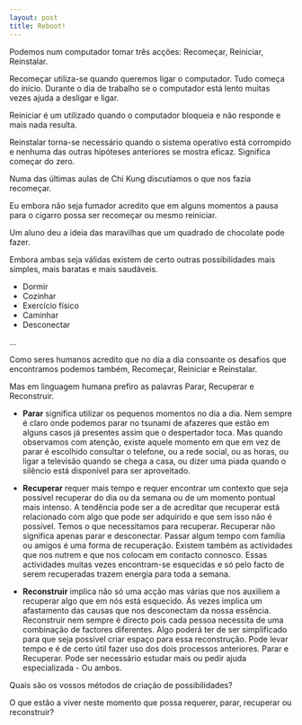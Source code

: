 ```yaml
---
layout: post
title: Reboot!
---
```


Podemos num computador tomar três acções:  Recomeçar, Reiniciar,
Reinstalar.

Recomeçar utiliza-se quando queremos ligar o computador. Tudo começa do
início. Durante o dia de trabalho se o computador está lento muitas vezes
ajuda a desligar e ligar. 

Reiniciar é um utilizado  quando o computador bloqueia e não responde
e mais nada resulta.

Reinstalar torna-se necessário quando o sistema operativo está corrompido
e nenhuma das outras hipóteses anteriores se mostra eficaz. Significa
começar do zero. 

Numa das últimas aulas de Chi Kung discutíamos o que nos fazia recomeçar.

Eu embora não seja fumador acredito que em alguns momentos a pausa para
o cigarro possa ser recomeçar ou mesmo reiniciar. 

Um aluno deu a ideia das maravilhas que um quadrado de chocolate pode
fazer.

Embora ambas seja válidas existem de certo outras possibilidades mais
simples, mais baratas e mais saudáveis.

+ Dormir
+ Cozinhar
+ Exercício físico
+ Caminhar 
+ Desconectar

...

Como seres humanos acredito que no dia a dia consoante os desafios que
encontramos podemos também, Recomeçar, Reiniciar e Reinstalar.

Mas em linguagem humana prefiro as palavras Parar, Recuperar
e Reconstruir.

+ **Parar** significa utilizar os pequenos momentos no dia a dia. Nem
sempre é claro onde podemos parar no tsunami de afazeres que estão em
alguns casos já presentes assim que o despertador toca. Mas quando
observamos com atenção, existe aquele momento em que em vez de parar
é escolhido consultar o telefone, ou a rede social, ou as horas, ou ligar
a televisão quando se chega a casa, ou dizer uma piada quando o silêncio
está disponível para ser aproveitado. 

+ **Recuperar** requer mais tempo e requer encontrar um contexto que seja
possível recuperar do dia ou da semana ou de um momento pontual mais
intenso. A tendência pode ser a de acreditar que recuperar está
relacionado com algo que pode ser adquirido e que sem isso não é possível.
Temos o que necessitamos para recuperar. Recuperar não significa apenas
parar e desconectar. Passar algum tempo com família ou amigos é uma forma
de recuperação. Existem também as actividades que nos nutrem e que nos
colocam em contacto connosco. Essas actividades muitas vezes encontram-se
esquecidas e só pelo facto de serem recuperadas trazem energia para toda
a semana. 

+ **Reconstruir** implica não só uma acção mas várias que nos auxiliem
a recuperar algo que em nós está esquecido. Ás vezes implica um
afastamento das causas que nos desconectam da nossa essência. Reconstruir
nem sempre é directo pois cada pessoa necessita de uma combinação de
factores diferentes. Algo poderá ter de ser simplificado para que seja
possível criar espaço para essa reconstrução. Pode levar tempo e é de
certo útil fazer uso dos dois processos anteriores. Parar e Recuperar.
Pode ser necessário estudar mais ou pedir ajuda especializada - Ou ambos. 

Quais são os vossos métodos de criação de possibilidades? 

O que estão a viver neste momento que possa requerer, parar, recuperar ou
reconstruir?  
